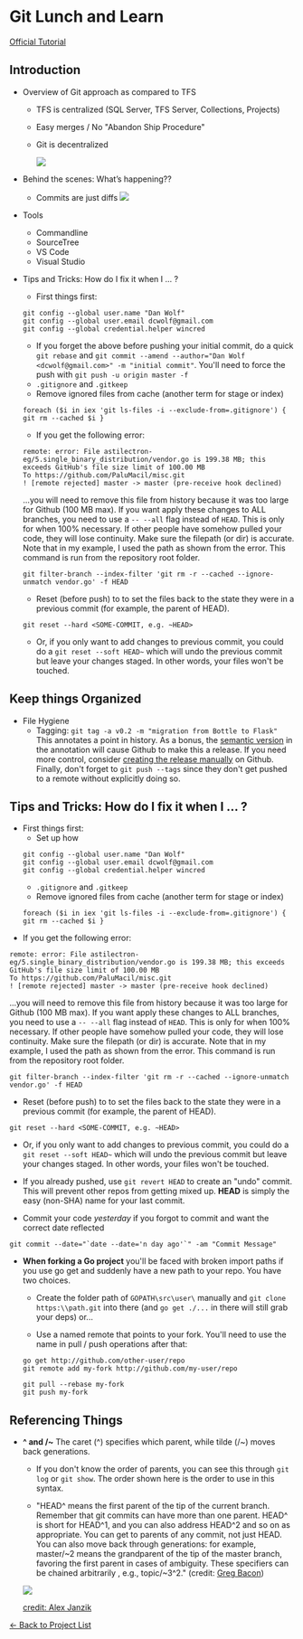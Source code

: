 # Git Lunch and Learn

[Official Tutorial](https://git-scm.com/docs/gittutorial)

## Introduction

 -	Overview of Git approach as compared to TFS
    - TFS is centralized (SQL Server, TFS Server, Collections, Projects)
    - Easy merges / No "Abandon Ship Procedure"
    - Git is decentralized

      ![](./git-flow.png)
 -	Behind the scenes: What’s happening??
    - Commits are just diffs
      ![](./stages.png)
 -	Tools
    -	Commandline
    - SourceTree
    -	VS Code
    -	Visual Studio

 -	Tips and Tricks: How do I fix it when I … ?
    - First things first:
    ```
    git config --global user.name "Dan Wolf"
    git config --global user.email dcwolf@gmail.com
    git config --global credential.helper wincred
    ```
    - If you forget the above before pushing your initial commit, do a quick ` git rebase` and `git commit --amend --author="Dan Wolf <dcwolf@gmail.com>" -m "initial commit"`. You'll need to force the push with `git push -u origin master -f`
    - `.gitignore` and `.gitkeep`
    - Remove ignored files from cache (another term for stage or index)
    ```
    foreach ($i in iex 'git ls-files -i --exclude-from=.gitignore') { git rm --cached $i }
    ```
    - If you get the following error:
    ```
    remote: error: File astilectron-eg/5.single_binary_distribution/vendor.go is 199.38 MB; this exceeds GitHub's file size limit of 100.00 MB
    To https://github.com/PaluMacil/misc.git
    ! [remote rejected] master -> master (pre-receive hook declined)
    ```
    ...you will need to remove this file from history because it was too large for Github (100 MB max). If you want apply these changes to ALL branches, you need to use a `-- --all` flag instead of `HEAD`. This is only for when 100% necessary. If other people have somehow pulled your code, they will lose continuity. Make sure the filepath (or dir) is accurate. Note that in my example, I used the path as shown from the error. This command is run from the repository root folder.
    ```
    git filter-branch --index-filter 'git rm -r --cached --ignore-unmatch vendor.go' -f HEAD
    ```
    - Reset (before push) to to set the files back to the state they were in a previous commit (for example, the parent of HEAD). 
    ```
    git reset --hard <SOME-COMMIT, e.g. ~HEAD>
    ```
    - Or, if you only want to add changes to previous commit, you could do a `git reset --soft HEAD~` which will undo the previous commit but leave your changes staged. In other words, your files won't be touched.
## Keep things Organized

 -  File Hygiene
    - Tagging:  `git tag -a v0.2 -m "migration from Bottle to Flask"` This annotates a point in history. As a bonus, the [semantic version](http://semver.org) in the annotation will cause Github to make this a release. If you need more control, consider [creating the release manually](https://help.github.com/articles/creating-releases) on Github. Finally, don't forget to `git push --tags` since they don't get pushed to a remote without explicitly doing so.

## Tips and Tricks: How do I fix it when I … ?
- First things first:
  - Set up how
  ```
  git config --global user.name "Dan Wolf"
  git config --global user.email dcwolf@gmail.com
  git config --global credential.helper wincred
  ```
  - `.gitignore` and `.gitkeep`
  - Remove ignored files from cache (another term for stage or index)
  ```
  foreach ($i in iex 'git ls-files -i --exclude-from=.gitignore') { git rm --cached $i }
  ```
- If you get the following error:
```
remote: error: File astilectron-eg/5.single_binary_distribution/vendor.go is 199.38 MB; this exceeds GitHub's file size limit of 100.00 MB
To https://github.com/PaluMacil/misc.git
! [remote rejected] master -> master (pre-receive hook declined)
```
...you will need to remove this file from history because it was too large for Github (100 MB max). If you want apply these changes to ALL branches, you need to use a `-- --all` flag instead of `HEAD`. This is only for when 100% necessary. If other people have somehow pulled your code, they will lose continuity. Make sure the filepath (or dir) is accurate. Note that in my example, I used the path as shown from the error. This command is run from the repository root folder.
```
git filter-branch --index-filter 'git rm -r --cached --ignore-unmatch vendor.go' -f HEAD
```
- Reset (before push) to to set the files back to the state they were in a previous commit (for example, the parent of HEAD). 
```
git reset --hard <SOME-COMMIT, e.g. ~HEAD>
```
- Or, if you only want to add changes to previous commit, you could do a `git reset --soft HEAD~` which will undo the previous commit but leave your changes staged. In other words, your files won't be touched.

- If you already pushed, use `git revert HEAD` to create an "undo" commit. This will prevent other repos from getting mixed up. **HEAD** is simply the easy (non-SHA) name for your last commit.

- Commit your code *yesterday* if you forgot to commit and want the correct date reflected
```
git commit --date="`date --date='n day ago'`" -am "Commit Message"
```

 - **When forking a Go project** you'll be faced with broken import paths if you use go get and suddenly have a new path to your repo. You have two choices.

    - Create the folder path of `GOPATH\src\user\` manually and `git clone https:\\path.git` into there (and `go get ./...` in there will still grab your deps) or...

    - Use a named remote that points to your fork. You'll need to use the name in pull / push operations after that:
    ```
    go get http://github.com/other-user/repo
    git remote add my-fork http://github.com/my-user/repo

    git pull --rebase my-fork
    git push my-fork
    ```

## Referencing Things

 - **^ and /~** The caret (^) specifies which parent, while tilde (/~) moves back generations.

   - If you don't know the order of parents, you can see this through `git log` or `git show`. The order shown here is the order to use in this syntax.

   - "HEAD^ means the first parent of the tip of the current branch. Remember that git commits can have more than one parent. HEAD^ is short for HEAD^1, and you can also address HEAD^2 and so on as appropriate. You can get to parents of any commit, not just HEAD. You can also move back through generations: for example, master/~2 means the grandparent of the tip of the master branch, favoring the first parent in cases of ambiguity. These specifiers can be chained arbitrarily , e.g., topic/~3^2." (credit: [Greg Bacon](https://stackoverflow.com/users/123109/greg-bacon))

   ![](./git-tilde-hat.png)

   [credit: Alex Janzik](https://stackoverflow.com/users/22038/alex-janzik)

[&#x2190; Back to Project List](../README.md)
